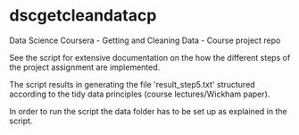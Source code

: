 dscgetcleandatacp
=================

Data Science Coursera - Getting and Cleaning Data - Course project repo


See the script for extensive documentation on the how the different steps of the
project assignment are implemented.

The script results in generating the file 'result_step5.txt' structured according to
the tidy data principles (course lectures/Wickham paper).

In order to run the script the data folder has to be set up as explained in the 
script.